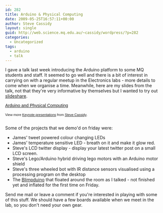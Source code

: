 ```yaml
---
id: 282
title: Arduino & Physical Computing
date: 2009-05-25T16:57:11+00:00
author: Steve Cassidy
layout: single
guid: http://web.science.mq.edu.au/~cassidy/wordpress/?p=282
categories:
  - Uncategorized
tags:
  - arduino
  - talk
---
```

I gave a talk last week introducing the Arduino platform to some MQ students and staff. It seemed to go well and there is a bit of interest in carrying on with a regular meetup in the Electronics labs - more details to come when we organise a time. Meanwhile, here are my slides from the talk, not that they're very informative by themselves but I wanted to try out [slideshare](http://www.slideshare.net/).<!--more-->

<div id="__ss_1474634" style="width: 425px; text-align: left;">
  <a style="font:14px Helvetica,Arial,Sans-serif;display:block;margin:12px 0 3px 0;text-decoration:underline;" title="Arduino and Physical Computing" href="http://www.slideshare.net/stevecassidy/arduino-and-physical-computing?type=powerpoint">Arduino and Physical Computing</a></p>

  <div style="font-size: 11px; font-family: tahoma,arial; height: 26px; padding-top: 2px;">
    View more <a style="text-decoration:underline;" href="http://www.slideshare.net/">Keynote presentations</a> from <a style="text-decoration:underline;" href="http://www.slideshare.net/stevecassidy">Steve Cassidy</a>.
  </div>
</div>

Some of the projects that we demo'd on friday were:

  * James' tweet powered colour changing LEDs
  * James' temperature sensitive LED - breath on it and make it glow red.
  * Steve's LCD twitter display - display your latest twitter post on a small LCD screen.
  * Steve's Lego/Arduino hybrid driving lego motors with an Arduino motor shield
  * Steve's three wheeled bot with IR distance sensors visualised using a processing program on the desktop
  * The [Blimpduino](http://diydrones.com/profiles/blog/show?id=705844%3ABlogPost%3A44817) that floated around the room as I talked - not finished yet and inflated for the first time on Friday.

Send me mail or leave a comment if you're interested in playing with some of this stuff. We should have a few boards available when we meet in the lab, so you don't need your own gear.
